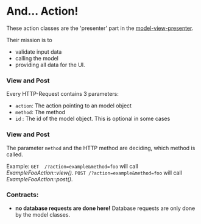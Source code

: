 # And... Action!

These action classes are the 'presenter' part in the [model-view-presenter](https://en.wikipedia.org/wiki/Model%E2%80%93view%E2%80%93presenter).


Their mission is to
- validate input data
- calling the model
- providing all data for the UI.

### View and Post

Every HTTP-Request contains 3 parameters: 
- `action`: The action pointing to an model object
- `method`: The method
- `id`    : The id of the model object. This is optional in some cases

### View and Post

The parameter `method` and the HTTP method are deciding, which method is called.

Example:
`GET  /?action=example&method=foo` will call _ExampleFooAction::view()_.
`POST /?action=example&method=foo` will call _ExampleFooAction::post()_.

### Contracts:
- **no database requests are done here!** Database requests are only done by the model classes.